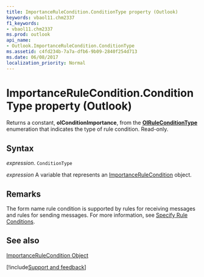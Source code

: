 ```yaml
---
title: ImportanceRuleCondition.ConditionType property (Outlook)
keywords: vbaol11.chm2337
f1_keywords:
- vbaol11.chm2337
ms.prod: outlook
api_name:
- Outlook.ImportanceRuleCondition.ConditionType
ms.assetid: c4fd234b-7a7a-dfb6-9b09-2840f254d713
ms.date: 06/08/2017
localization_priority: Normal
---
```



# ImportanceRuleCondition.ConditionType property (Outlook)

Returns a constant,  **olConditionImportance**, from the **[OlRuleConditionType](Outlook.OlRuleConditionType.md)** enumeration that indicates the type of rule condition. Read-only.


## Syntax

_expression_. `ConditionType`

_expression_ A variable that represents an [ImportanceRuleCondition](Outlook.ImportanceRuleCondition.md) object.


## Remarks

The form name rule condition is supported by rules for receiving messages and rules for sending messages. For more information, see [Specify Rule Conditions](../outlook/How-to/Rules/specifying-rule-conditions.md).


## See also


[ImportanceRuleCondition Object](Outlook.ImportanceRuleCondition.md)

[!include[Support and feedback](~/includes/feedback-boilerplate.md)]